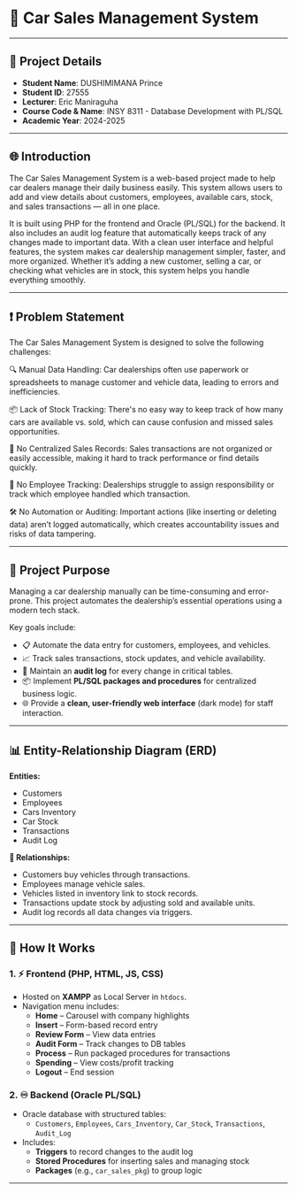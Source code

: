 # 🚗 Car Sales Management System
---

## 📅 Project Details

- **Student Name**: DUSHIMIMANA Prince
- **Student ID**: 27555
- **Lecturer**: Eric Maniraguha
- **Course Code & Name**: INSY 8311 - Database Development with PL/SQL
- **Academic Year**: 2024-2025
---

## 🌐 Introduction
The Car Sales Management System is a web-based project made to help car dealers manage their daily business easily. This system allows users to add and view details about customers, employees, available cars, stock, and sales transactions — all in one place.

It is built using PHP for the frontend and Oracle (PL/SQL) for the backend. It also includes an audit log feature that automatically keeps track of any changes made to important data. With a clean user interface and helpful features, the system makes car dealership management simpler, faster, and more organized.
Whether it’s adding a new customer, selling a car, or checking what vehicles are in stock, this system helps you handle everything smoothly.

---

## ❗ Problem Statement

The Car Sales Management System is designed to solve the following challenges:

🔍 Manual Data Handling: Car dealerships often use paperwork or spreadsheets to manage customer and vehicle data, leading to errors and inefficiencies.

📦 Lack of Stock Tracking: There's no easy way to keep track of how many cars are available vs. sold, which can cause confusion and missed sales opportunities.

🧾 No Centralized Sales Records: Sales transactions are not organized or easily accessible, making it hard to track performance or find details quickly.

👥 No Employee Tracking: Dealerships struggle to assign responsibility or track which employee handled which transaction.

🛠️ No Automation or Auditing: Important actions (like inserting or deleting data) aren’t logged automatically, which creates accountability issues and risks of data tampering.

---

## 📌 Project Purpose

Managing a car dealership manually can be time-consuming and error-prone. This project automates the dealership’s essential operations using a modern tech stack. 

Key goals include:
- 📋 Automate the data entry for customers, employees, and vehicles.
- 📈 Track sales transactions, stock updates, and vehicle availability.
- 🔐 Maintain an **audit log** for every change in critical tables.
- 📦 Implement **PL/SQL packages and procedures** for centralized business logic.
- 🌐 Provide a **clean, user-friendly web interface** (dark mode) for staff interaction.

---

## 📊 Entity-Relationship Diagram (ERD)

**Entities:**
- Customers
- Employees
- Cars Inventory
- Car Stock
- Transactions
- Audit Log

**🔗 Relationships:** 
- Customers buy vehicles through transactions.
- Employees manage vehicle sales.
- Vehicles listed in inventory link to stock records.
- Transactions update stock by adjusting sold and available units.
- Audit log records all data changes via triggers.

---

## 🧠 How It Works

### 1. **⚡ Frontend (PHP, HTML, JS, CSS)**
- Hosted on **XAMPP** as Local Server in `htdocs`.
- Navigation menu includes:
  - **Home** – Carousel with company highlights
  - **Insert** – Form-based record entry
  - **Review Form** – View data entries
  - **Audit Form** – Track changes to DB tables
  - **Process** – Run packaged procedures for transactions
  - **Spending** – View costs/profit tracking
  - **Logout** – End session

### 2. **♾️ Backend (Oracle PL/SQL)**
- Oracle database with structured tables:
  - `Customers`, `Employees`, `Cars_Inventory`, `Car_Stock`, `Transactions`, `Audit_Log`
- Includes:
  - **Triggers** to record changes to the audit log
  - **Stored Procedures** for inserting sales and managing stock
  - **Packages** (e.g., `car_sales_pkg`) to group logic

---

